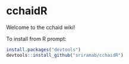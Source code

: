 # cchaidR

Welcome to the cchaid wiki!

To install from R prompt:

```r
install.packages("devtools") 
devtools::install_github("sriramab/cchaidR")
```
